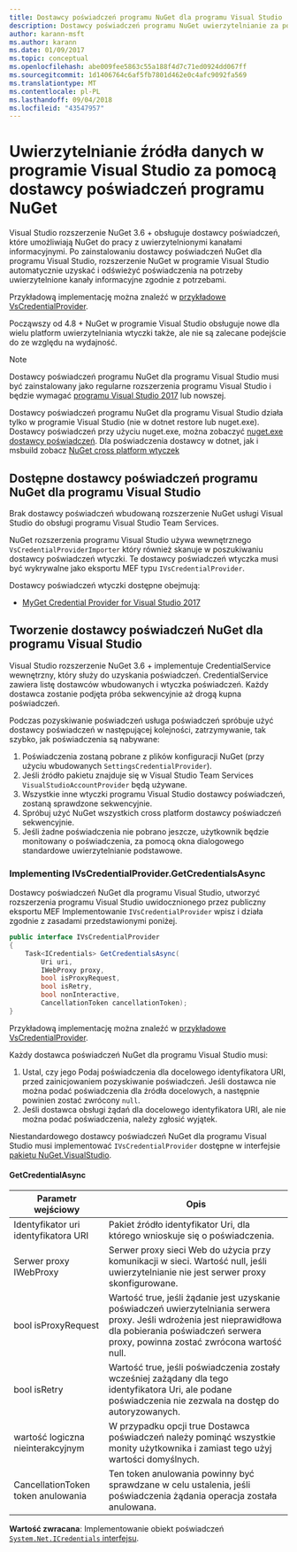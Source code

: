 ```yaml
---
title: Dostawcy poświadczeń programu NuGet dla programu Visual Studio
description: Dostawcy poświadczeń programu NuGet uwierzytelnianie za pomocą źródeł danych, implementując interfejs IVsCredentialProvider w rozszerzeniu Visual Studio.
author: karann-msft
ms.author: karann
ms.date: 01/09/2017
ms.topic: conceptual
ms.openlocfilehash: abe009fee5863c55a188f4d7c71ed0924dd067ff
ms.sourcegitcommit: 1d1406764c6af5fb7801d462e0c4afc9092fa569
ms.translationtype: MT
ms.contentlocale: pl-PL
ms.lasthandoff: 09/04/2018
ms.locfileid: "43547957"
---
```

# <a name="authenticating-feeds-in-visual-studio-with-nuget-credential-providers"></a>Uwierzytelnianie źródła danych w programie Visual Studio za pomocą dostawcy poświadczeń programu NuGet

Visual Studio rozszerzenie NuGet 3.6 + obsługuje dostawcy poświadczeń, które umożliwiają NuGet do pracy z uwierzytelnionymi kanałami informacyjnymi.
Po zainstalowaniu dostawcy poświadczeń NuGet dla programu Visual Studio, rozszerzenie NuGet w programie Visual Studio automatycznie uzyskać i odświeżyć poświadczenia na potrzeby uwierzytelnione kanały informacyjne zgodnie z potrzebami.

Przykładową implementację można znaleźć w [przykładowe VsCredentialProvider](https://github.com/NuGet/Samples/tree/master/VsCredentialProvider).

Począwszy od 4.8 + NuGet w programie Visual Studio obsługuje nowe dla wielu platform uwierzytelniania wtyczki także, ale nie są zalecane podejście do ze względu na wydajność.

> [!Note]
> Dostawcy poświadczeń programu NuGet dla programu Visual Studio musi być zainstalowany jako regularne rozszerzenia programu Visual Studio i będzie wymagać [programu Visual Studio 2017](http://aka.ms/vs/15/release/vs_enterprise.exe) lub nowszej.
>
> Dostawcy poświadczeń programu NuGet dla programu Visual Studio działa tylko w programie Visual Studio (nie w dotnet restore lub nuget.exe). Dostawcy poświadczeń przy użyciu nuget.exe, można zobaczyć [nuget.exe dostawcy poświadczeń](nuget-exe-Credential-providers.md).
> Dla poświadczenia dostawcy w dotnet, jak i msbuild zobacz [NuGet cross platform wtyczek](nuget-cross-platform-authentication-plugin.md)

## <a name="available-nuget-credential-providers-for-visual-studio"></a>Dostępne dostawcy poświadczeń programu NuGet dla programu Visual Studio

Brak dostawcy poświadczeń wbudowaną rozszerzenie NuGet usługi Visual Studio do obsługi programu Visual Studio Team Services.

NuGet rozszerzenia programu Visual Studio używa wewnętrznego `VsCredentialProviderImporter` który również skanuje w poszukiwaniu dostawcy poświadczeń wtyczki. Te dostawcy poświadczeń wtyczka musi być wykrywalne jako eksportu MEF typu `IVsCredentialProvider`.

Dostawcy poświadczeń wtyczki dostępne obejmują:

- [MyGet Credential Provider for Visual Studio 2017](http://docs.myget.org/docs/reference/credential-provider-for-visual-studio)

## <a name="creating-a-nuget-credential-provider-for-visual-studio"></a>Tworzenie dostawcy poświadczeń NuGet dla programu Visual Studio

Visual Studio rozszerzenie NuGet 3.6 + implementuje CredentialService wewnętrzny, który służy do uzyskania poświadczeń. CredentialService zawiera listę dostawców wbudowanych i wtyczka poświadczeń. Każdy dostawca zostanie podjęta próba sekwencyjnie aż drogą kupna poświadczeń.

Podczas pozyskiwanie poświadczeń usługa poświadczeń spróbuje użyć dostawcy poświadczeń w następującej kolejności, zatrzymywanie, tak szybko, jak poświadczenia są nabywane:

1. Poświadczenia zostaną pobrane z plików konfiguracji NuGet (przy użyciu wbudowanych `SettingsCredentialProvider`).
1. Jeśli źródło pakietu znajduje się w Visual Studio Team Services `VisualStudioAccountProvider` będą używane.
1. Wszystkie inne wtyczki programu Visual Studio dostawcy poświadczeń, zostaną sprawdzone sekwencyjnie.
1. Spróbuj użyć NuGet wszystkich cross platform dostawcy poświadczeń sekwencyjnie.
1. Jeśli żadne poświadczenia nie pobrano jeszcze, użytkownik będzie monitowany o poświadczenia, za pomocą okna dialogowego standardowe uwierzytelnianie podstawowe.

### <a name="implementing-ivscredentialprovidergetcredentialsasync"></a>Implementing IVsCredentialProvider.GetCredentialsAsync

Dostawcy poświadczeń NuGet dla programu Visual Studio, utworzyć rozszerzenia programu Visual Studio uwidocznionego przez publiczny eksportu MEF Implementowanie `IVsCredentialProvider` wpisz i działa zgodnie z zasadami przedstawionymi poniżej.

```cs
public interface IVsCredentialProvider
{
    Task<ICredentials> GetCredentialsAsync(
        Uri uri,
        IWebProxy proxy,
        bool isProxyRequest,
        bool isRetry,
        bool nonInteractive,
        CancellationToken cancellationToken);
}
```

Przykładową implementację można znaleźć w [przykładowe VsCredentialProvider](https://github.com/NuGet/Samples/tree/master/VsCredentialProvider).

Każdy dostawca poświadczeń NuGet dla programu Visual Studio musi:

1. Ustal, czy jego Podaj poświadczenia dla docelowego identyfikatora URI, przed zainicjowaniem pozyskiwanie poświadczeń. Jeśli dostawca nie można podać poświadczenia dla źródła docelowych, a następnie powinien zostać zwrócony `null`.
1. Jeśli dostawca obsługi żądań dla docelowego identyfikatora URI, ale nie można podać poświadczenia, należy zgłosić wyjątek.

Niestandardowego dostawcy poświadczeń NuGet dla programu Visual Studio musi implementować `IVsCredentialProvider` dostępne w interfejsie [pakietu NuGet.VisualStudio](https://www.nuget.org/packages/NuGet.VisualStudio/).

#### <a name="getcredentialasync"></a>GetCredentialAsync

| Parametr wejściowy |Opis|
| ----------------|-----------|
| Identyfikator uri identyfikatora URI | Pakiet źródło identyfikator Uri, dla którego wnioskuje się o poświadczenia.|
| Serwer proxy IWebProxy | Serwer proxy sieci Web do użycia przy komunikacji w sieci. Wartość null, jeśli uwierzytelnianie nie jest serwer proxy skonfigurowane. |
| bool isProxyRequest | Wartość true, jeśli żądanie jest uzyskanie poświadczeń uwierzytelniania serwera proxy. Jeśli wdrożenia jest nieprawidłowa dla pobierania poświadczeń serwera proxy, powinna zostać zwrócona wartość null. |
| bool isRetry | Wartość true, jeśli poświadczenia zostały wcześniej zażądany dla tego identyfikatora Uri, ale podane poświadczenia nie zezwala na dostęp do autoryzowanych. |
| wartość logiczna nieinterakcyjnym | W przypadku opcji true Dostawca poświadczeń należy pominąć wszystkie monity użytkownika i zamiast tego użyj wartości domyślnych. |
| CancellationToken token anulowania | Ten token anulowania powinny być sprawdzane w celu ustalenia, jeśli poświadczenia żądania operacja została anulowana. |

**Wartość zwracana**: Implementowanie obiekt poświadczeń [ `System.Net.ICredentials` interfejsu](/dotnet/api/system.net.icredentials?view=netstandard-2.0).
